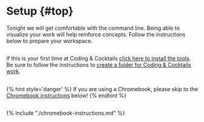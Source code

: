 # Setup {#top}
Tonight we will get comfortable with the command line. Being able to visualize your work will help reinforce concepts. Follow the instructions below to prepare your workspace.

<!-- trick markdown to give me a little space between these two sections of text -->
## 
If this is your first time at Coding & Cocktails [click here to install the tools](http://bit.ly/CnCTheTools). Be sure to follow the instructions to [create a folder for Coding & Cocktails work](https://codingandcocktailskc.gitbooks.io/coding-cocktails-the-tools/content/tips-directory-structure/).

<!-- trick markdown to give me a little space between these two sections of text -->
## 
{% hint style='danger' %}
If you are using a Chromebook, please skip to the <a href="#chromebook-instructions">Chromebook instructions</a> below!
{% endhint %}






<!-- trick markdown to give me a little space between these two sections of text -->
## 
<!--sec data-title="Chromebook instructions" data-id="section0" data-show=true data-collapse=true ces-->
{% include "./chromebook-instructions.md" %}
<!--endsec-->